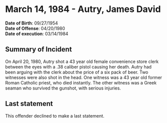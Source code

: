 # March 14, 1984 - Autry, James David

**Date of Birth**: 09/27/1954<br/>
**Date of Offense**: 04/20/1980<br/>
**Date of execution**: 03/14/1984<br/>

## Summary of Incident
On April 20, 1980, Autry shot a 43 year old female convenience store clerk between the eyes with a .38 caliber pistol causing her death. Autry had been arguing with the clerk about the price of a six pack of beer. Two witnesses were also shot in the head. One witness was a 43 year old former Roman Catholic priest, who died instantly. The other witness was a Greek seaman who survived the gunshot, with serious injuries.

## Last statement
This offender declined to make a last statement.